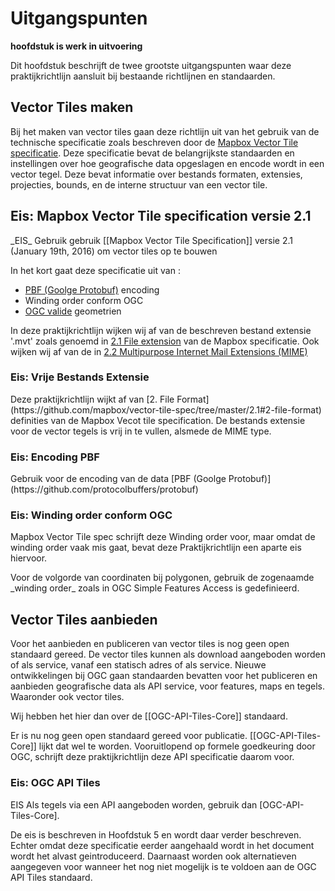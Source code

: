 # Uitgangspunten
**hoofdstuk is werk in uitvoering**

Dit hoofdstuk beschrijft de twee grootste uitgangspunten waar deze praktijkrichtlijn aansluit bij bestaande richtlijnen en standaarden.

## Vector Tiles maken

Bij het maken van vector tiles gaan deze richtlijn uit van het gebruik van de technische specificatie zoals beschreven door de [Mapbox Vector Tile specificatie](https://github.com/mapbox/vector-tile-spec). Deze specificatie bevat de belangrijkste standaarden en instellingen over hoe geografische data opgeslagen en encode wordt in een vector tegel. Deze bevat informatie over bestands formaten, extensies, projecties, bounds, en de interne structuur van een vector tile. 

## Eis: Mapbox Vector Tile specification versie 2.1
<div class="advisement">
_EIS_ Gebruik gebruik [[Mapbox Vector Tile Specification]] versie 2.1 (January 19th, 2016) om vector tiles op te bouwen
</div>

In het kort gaat deze specificatie uit van :

* [PBF (Goolge Protobuf)](https://github.com/protocolbuffers/protobuf) encoding
* Winding order conform OGC 
* [OGC valide](https://www.ogc.org/standards/sfa) geometrien 

In deze praktijkrichtlijn wijken wij af van de beschreven bestand extensie '.mvt' zoals genoemd in [2.1 File extension](https://docs.mapbox.com/vector-tiles/specification/) van de Mapbox specificatie. Ook wijken wij af van de in [2.2 Multipurpose Internet Mail Extensions (MIME)](https://github.com/mapbox/vector-tile-spec/tree/master/2.1#22-multipurpose-internet-mail-extensions-mime)

### Eis: Vrije Bestands Extensie

<div class="advisement">
Deze praktijkrichtlijn wijkt af van [2. File Format](https://github.com/mapbox/vector-tile-spec/tree/master/2.1#2-file-format) definities van de Mapbox Vecot tile specification. De bestands extensie voor de vector tegels is vrij in te vullen, alsmede de MIME type. 
</div>

### Eis: Encoding PBF

<div class="advisement">
Gebruik voor de encoding van de data [PBF (Goolge Protobuf)](https://github.com/protocolbuffers/protobuf)
</div>


### Eis: Winding order conform OGC
Mapbox Vector Tile spec schrijft deze Winding order voor, maar omdat de winding order vaak mis gaat, bevat deze Praktijkrichtlijn een aparte eis hiervoor.
<div class="advisement">
Voor de volgorde van coordinaten bij polygonen, gebruik de zogenaamde _winding order_ zoals in OGC Simple Features Access is gedefinieerd.
</div>

## Vector Tiles aanbieden 

Voor het aanbieden en publiceren van vector tiles is nog geen open standaard gereed.  De vector tiles kunnen als download aangeboden worden of als service, vanaf een statisch adres of als service. 
Nieuwe ontwikkelingen bij OGC gaan standaarden bevatten voor het publiceren en aanbieden geografische data als API service, voor features, maps en tegels. Waaronder ook vector tiles.

Wij hebben het hier dan over de  [[OGC-API-Tiles-Core]] standaard.

Er is nu nog geen open standaard gereed voor publicatie. [[OGC-API-Tiles-Core]] lijkt dat wel te worden.  Vooruitlopend op formele goedkeuring door OGC, schrijft deze praktijkrichtlijn deze API specificatie daarom voor. 

### Eis: OGC API Tiles
<div class="advisement">
EIS Als tegels via een API aangeboden worden, gebruik dan [OGC-API-Tiles-Core].
</div>

De eis is beschreven in Hoofdstuk 5 en wordt daar verder beschreven. Echter omdat deze specificatie eerder aangehaald wordt in het document wordt het alvast geintroduceerd. Daarnaast worden ook alternatieven aangegeven voor wanneer het nog niet mogelijk is te voldoen aan de OGC API Tiles standaard. 
